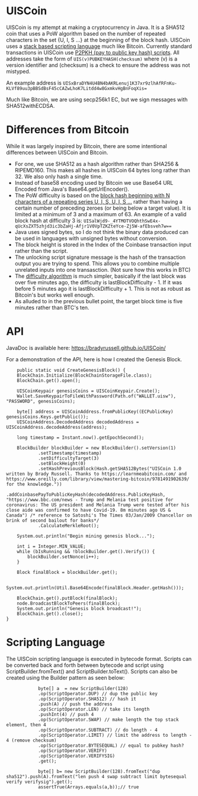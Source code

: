 # UISCoin

UISCoin is my attempt at making a cryptocurrency in Java. It is a SHA512 coin that uses a PoW algorithm based on the number of repeated characters in the set {U, I, S ...}  at the beginning of the block hash. UISCoin uses a [stack based scripting language](https://bradyrussell.github.io/UISCoin/com/bradyrussell/uiscoin/script/ScriptOperator.html) much like Bitcoin. Currently standard transactions in UISCoin use [P2PKH (pay to public key hash) scripts](https://github.com/bradyrussell/UISCoin/blob/fe920e8572bb361a8b3a035d3639f4988b70406e/src/com/bradyrussell/uiscoin/transaction/TransactionOutputBuilder.java#L21). All addresses take the form of `UIS(v)PUBKEYHASH(checksum)` where (v) is a version identifier and (checksum) is a check to ensure the address was not mistyped.

An example address is `UISxBraDYN4U4BN4bAKRLenuj1K37xr9zlhAfRFnKu-KLVf89uu3pBBSdBsF45cCAZwLhoK7Litdd4w8GxmkvHgBnFoqXis=`

Much like Bitcoin, we are using secp256k1 EC, but we sign messages with SHA512withECDSA.


# Differences from Bitcoin

While it was largely inspired by Bitcoin, there are some intentional differences between UISCoin and Bitcoin. 

- For one, we use SHA512 as a hash algorithm rather than SHA256 & RIPEMD160. This makes all hashes in UISCoin 64 bytes long rather than 32. We also only hash a single time.
- Instead of base58 encoding used by Bitcoin we use Base64 URL Encoded from Java's Base64.getUrlEncoder().
- The PoW difficulty is based on the [block hash beginning with N characters of a repeating series U, I, S, U, I, S ...](https://github.com/bradyrussell/UISCoin/blob/40b0327f5efbbfb06a320874aa1ac41bbeaa6344/src/com/bradyrussell/uiscoin/Hash.java#L58) rather than having a certain number of preceding zeroes (or being below a target value). It is limited at a minimum of 3 and a maximum of 63. An example of a valid block hash at difficulty 3 is:
`UISalWjd9-_4YTMOTVOQhthSwE4x-qUcXsZXT5zhjd3ic3bZaHj-Afjr1V0VpTZKZteYce-Zj5W-afEbsveh7w==`
- Java uses signed bytes, so I do not think the binary data produced can be used in languages with unsigned bytes without conversion.
- The block height is stored in the Index of the Coinbase transaction input rather than the script.
- The unlocking script signature message is the hash of the transaction output you are trying to spend. This allows you to combine multiple unrelated inputs into one transasction. (Not sure how this works in BTC)
- The [difficulty algorithm](https://github.com/bradyrussell/UISCoin/blob/40b0327f5efbbfb06a320874aa1ac41bbeaa6344/src/com/bradyrussell/uiscoin/block/BlockHeader.java#L130) is much simpler, basically if the last block was over five minutes ago, the difficulty is lastBlockDifficulty - 1. If it was before 5 minutes ago it is lastBlockDifficulty + 1. This is not as robust as Bitcoin's but works well enough.
- As alluded to in the previous bullet point, the target block time is five minutes rather than BTC's ten.

# API
JavaDoc is available here: https://bradyrussell.github.io/UISCoin/

For a demonstration of the API, here is how I created the Genesis Block.

        public static void CreateGenesisBlock() {
        BlockChain.Initialize(BlockChainStorageFile.class);
        BlockChain.get().open();

        UISCoinKeypair genesisCoins = UISCoinKeypair.Create();
        Wallet.SaveKeypairToFileWithPassword(Path.of("WALLET.uisw"), "PASSWORD", genesisCoins);

        byte[] address = UISCoinAddress.fromPublicKey((ECPublicKey) genesisCoins.Keys.getPublic());
        UISCoinAddress.DecodedAddress decodedAddress = UISCoinAddress.decodeAddress(address);

        long timestamp = Instant.now().getEpochSecond();
        
        BlockBuilder blockBuilder = new BlockBuilder().setVersion(1)
                .setTimestamp(timestamp)
                .setDifficultyTarget(3)
                .setBlockHeight(0)
                .setHashPreviousBlock(Hash.getSHA512Bytes("UISCoin 1.0 written by Brady Russell. Thanks to https://learnmeabitcoin.com/ and https://www.oreilly.com/library/view/mastering-bitcoin/9781491902639/ for the knowledge."))
                .addCoinbasePayToPublicKeyHash(decodedAddress.PublicKeyHash, "https://www.bbc.com/news - Trump and Melania test positive for coronavirus: The US president and Melania Trump were tested after his close aide was confirmed to have Covid-19. 8m minutes ago US & Canada") /* reference to Satoshi's The Times 03/Jan/2009 Chancellor on brink of second bailout for banks*/
                .CalculateMerkleRoot();
        
        System.out.println("Begin mining genesis block...");

        int i = Integer.MIN_VALUE;
        while (bIsRunning && !blockBuilder.get().Verify()) {
            blockBuilder.setNonce(i++);
        }

        Block finalBlock = blockBuilder.get();

        System.out.println(Util.Base64Encode(finalBlock.Header.getHash()));

        BlockChain.get().putBlock(finalBlock);
        node.BroadcastBlockToPeers(finalBlock);
        System.out.println("Genesis block broadcast!");
        BlockChain.get().close();
    }
    
    
# Scripting Language
The UISCoin scripting language is executed in bytecode format. Scripts can be converted back and forth between bytecode and script using ScriptBuilder.fromText() and ScriptBuilder.toText(). Scripts can also be created using the Builder pattern as seen below:
                
                byte[] a  = new ScriptBuilder(128)
                .op(ScriptOperator.DUP) // dup the public key
                .op(ScriptOperator.SHA512) // hash it
                .push(A) // push the address
                .op(ScriptOperator.LEN) // take its length
                .pushInt(4) // push 4
                .op(ScriptOperator.SWAP) // make length the top stack element, then 4
                .op(ScriptOperator.SUBTRACT) // do length - 4
                .op(ScriptOperator.LIMIT) // limit the address to length - 4 (remove checksum)
                .op(ScriptOperator.BYTESEQUAL) // equal to pubkey hash?
                .op(ScriptOperator.VERIFY)
                .op(ScriptOperator.VERIFYSIG)
                .get();

                byte[] b= new ScriptBuilder(128).fromText("dup sha512").push(A).fromText("len push 4 swap subtract limit bytesequal verify verifysig").get();
                assertTrue(Arrays.equals(a,b));// true
